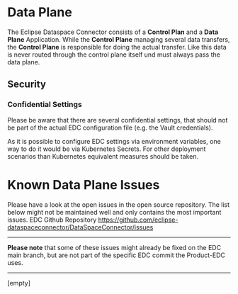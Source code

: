 # Data Plane

The Eclipse Dataspace Connector consists of a **Control Plan** and a **Data Plane** Application.
While the **Control Plane** managing several data transfers, the **Control Plane** is responsible for doing the actual transfer. Like this data is never routed through the control plane itself und must always pass the data plane.

## Security

### Confidential Settings

Please be aware that there are several confidential settings, that should not be part of the actual EDC configuration file (e.g. the Vault credentials).

As it is possible to configure EDC settings via environment variables, one way to do it would be via Kubernetes Secrets. For other deployment scenarios than Kubernetes equivalent measures should be taken.

# Known Data Plane Issues

Please have a look at the open issues in the open source repository. The list below might not be maintained well and
only contains the most important issues.
EDC Github Repository https://github.com/eclipse-dataspaceconnector/DataSpaceConnector/issues

---

**Please note** that some of these issues might already be fixed on the EDC main branch, but are not part of the specific
EDC commit the Product-EDC uses.

---

[empty]